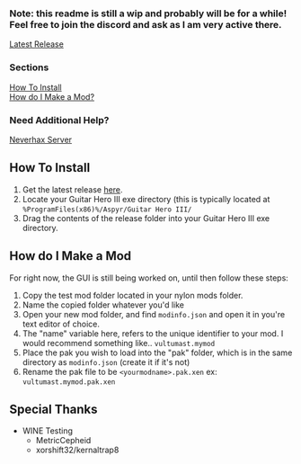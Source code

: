 ### Note: this readme is still a wip and probably will be for a while! Feel free to join the discord and ask as I am very active there.

[Latest Release](https://github.com/nsneverhax/nylon/releases)
### Sections
[How To Install](#how-to-install)\
[How do I Make a Mod?](#how-do-i-make-a-mod)

### Need Additional Help?
[Neverhax Server](https://discord.gg/h4KY26nyya)

## How To Install
1) Get the latest release [here](https://github.com/nsneverhax/nylon/releases).
2) Locate your Guitar Hero III exe directory (this is typically located at `%ProgramFiles(x86)%/Aspyr/Guitar Hero III/`
3) Drag the contents of the release folder into your Guitar Hero III exe directory.

## How do I Make a Mod
For right now, the GUI is still being worked on, until then follow these steps:

1) Copy the test mod folder located in your nylon mods folder.
2) Name the copied folder whatever you'd like
3) Open your new mod folder, and find ``modinfo.json`` and open it in you're text editor of choice.
4) The "name" variable here, refers to the unique identifier to your mod. I would recommend something like.. ``vultumast.mymod``
5) Place the pak you wish to load into the "pak" folder, which is in the same directory as ``modinfo.json`` (create it if it's not)
6) Rename the pak file to be ``<yourmodname>.pak.xen`` ex: ``vultumast.mymod.pak.xen``

## Special Thanks
- WINE Testing 
  - MetricCepheid
  - xorshift32/kernaltrap8
